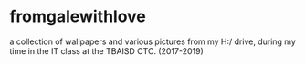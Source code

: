 # fromgalewithlove
a collection of wallpapers and various pictures from my H:/ drive, during my time in the IT class at the TBAISD CTC. (2017-2019)
